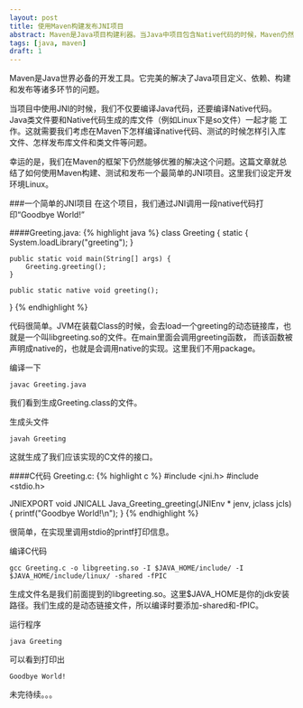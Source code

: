```yaml
---
layout: post
title: 使用Maven构建发布JNI项目
abstract: Maven是Java项目构建利器。当Java中项目包含Native代码的时候，Maven仍然能够优雅的支持。这篇文章总结了如何使用Maven构建一个JNI的Java项目。
tags: [java, maven]
draft: 1
---
```


Maven是Java世界必备的开发工具。它完美的解决了Java项目定义、依赖、构建和发布等诸多环节的问题。

当项目中使用JNI的时候，我们不仅要编译Java代码，还要编译Native代码。Java类文件要和Native代码生成的库文件（例如Linux下是so文件）一起才能
工作。这就需要我们考虑在Maven下怎样编译native代码、测试的时候怎样引入库文件、怎样发布库文件和类文件等问题。

幸运的是，我们在Maven的框架下仍然能够优雅的解决这个问题。这篇文章就总结了如何使用Maven构建、测试和发布一个最简单的JNI项目。这里我们设定开发
环境Linux。

###一个简单的JNI项目
在这个项目，我们通过JNI调用一段native代码打印“Goodbye World!”

####Greeting.java:
{% highlight java %}
class Greeting {
    static {
        System.loadLibrary("greeting");
    }

    public static void main(String[] args) {
        Greeting.greeting();
    }

    public static native void greeting();
}
{% endhighlight %}

代码很简单。JVM在装载Class的时候，会去load一个greeting的动态链接库，也就是一个叫libgreeting.so的文件。在main里面会调用greeting函数，
而该函数被声明成native的，也就是会调用native的实现。这里我们不用package。

编译一下
<pre style="overflow:auto;word-wrap:inherit;white-space:pre;">
<code>javac Greeting.java</code>
</pre>

我们看到生成Greeting.class的文件。

生成头文件
<pre style="overflow:auto;word-wrap:inherit;white-space:pre;">
<code>javah Greeting</code>
</pre>

这就生成了我们应该实现的C文件的接口。

####C代码 Greeting.c:
{% highlight c %}
#include <jni.h>
#include <stdio.h>

JNIEXPORT void JNICALL Java_Greeting_greeting(JNIEnv * jenv, jclass jcls) {
    printf("Goodbye World!\n");
}
{% endhighlight %}

很简单，在实现里调用stdio的printf打印信息。

编译C代码
<pre style="overflow:auto;word-wrap:inherit;white-space:pre;">
<code>gcc Greeting.c -o libgreeting.so -I $JAVA_HOME/include/ -I $JAVA_HOME/include/linux/ -shared -fPIC</code>
</pre>

生成文件名是我们前面提到的libgreeting.so。这里$JAVA_HOME是你的jdk安装路径。我们生成的是动态链接文件，所以编译时要添加-shared和-fPIC。

运行程序
<pre style="overflow:auto;word-wrap:inherit;white-space:pre;">
<code>java Greeting</code>
</pre>

可以看到打印出
<pre style="overflow:auto;word-wrap:inherit;white-space:pre;">
<code>Goodbye World!</code>
</pre>

未完待续。。。